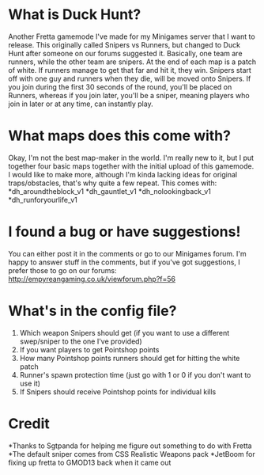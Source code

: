 What is Duck Hunt?
========================
Another Fretta gamemode I've made for my Minigames server that I want to release. This originally called Snipers vs Runners, but changed to Duck Hunt after someone on our forums suggested it. Basically, one team are runners, while the other team are snipers. At the end of each map is a patch of white. If runners manage to get that far and hit it, they win. Snipers start off with one guy and runners when they die, will be moved onto Snipers. If you join during the first 30 seconds of the round, you'll be placed on Runners, whereas if you join later, you'll be a sniper, meaning players who join in later or at any time, can instantly play. 

What maps does this come with?
========================
Okay, I'm not the best map-maker in the world. I'm really new to it, but I put together four basic maps together with the initial upload of this gamemode. I would like to make more, although I'm kinda lacking ideas for original traps/obstacles, that's why quite a few repeat. This comes with:
*dh_aroundtheblock_v1
*dh_gauntlet_v1 
*dh_nolookingback_v1 
*dh_runforyourlife_v1

I found a bug or have suggestions!
========================
You can either post it in the comments or go to our Minigames forum. I'm happy to answer stuff in the comments, but if you've got suggestions, I prefer those to go on our forums:
http://empyreangaming.co.uk/viewforum.php?f=56

What's in the config file?
========================

1. Which weapon Snipers should get (if you want to use a different swep/sniper to the one I've provided)
2. If you want players to get Pointshop points
3. How many Pointshop points runners should get for hitting the white patch
4. Runner's spawn protection time (just go with 1 or 0 if you don't want to use it)
5. If Snipers should receive Pointshop points for individual kills


Credit
========================

*Thanks to Sgtpanda for helping me figure out something to do with Fretta
*The default sniper comes from CSS Realistic Weapons pack
*JetBoom for fixing up fretta to GMOD13 back when it came out


